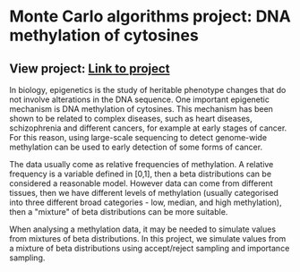 # Monte Carlo algorithms project: DNA methylation of cytosines
## View project: [Link to project](https://carimo198.github.io/monte-carlo-algorithm-DNA-methylation/)
In biology, epigenetics is the study of heritable phenotype changes that do not involve alterations in the DNA sequence. One important epigenetic mechanism is DNA methylation of cytosines. This mechanism has been shown to be related to complex diseases, such as heart diseases, schizophrenia and different cancers, for example at early stages of cancer. For this reason, using large-scale sequencing to detect genome-wide methylation can be used to early detection of some forms of cancer.

The data usually come as relative frequencies of methylation. A relative frequency is a variable defined in [0,1], then a beta distributions can be considered a reasonable model. However data can come from different tissues, then we have different levels of methylation (usually categorised into three different broad categories - low, median, and high methylation), then a "mixture" of beta distributions can be more suitable. 

When analysing a methylation data, it may be needed to simulate values from mixtures of beta distributions. In this project, we simulate values from a mixture of beta distributions using accept/reject sampling and importance sampling. 
